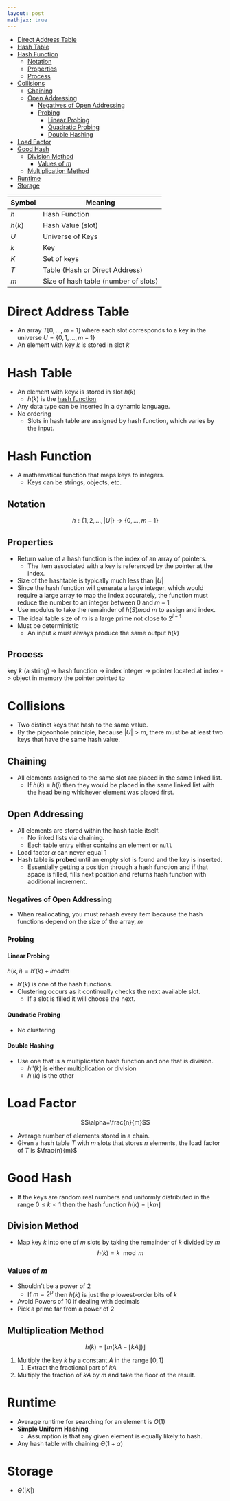 ```yaml
---
layout: post
mathjax: true
---
```


- [Direct Address Table](#direct-address-table)
- [Hash Table](#hash-table)
- [Hash Function](#hash-function)
	- [Notation](#notation)
	- [Properties](#properties)
	- [Process](#process)
- [Collisions](#collisions)
	- [Chaining](#chaining)
	- [Open Addressing](#open-addressing)
		- [Negatives of Open Addressing](#negatives-of-open-addressing)
		- [Probing](#probing)
			- [Linear Probing](#linear-probing)
			- [Quadratic Probing](#quadratic-probing)
			- [Double Hashing](#double-hashing)
- [Load Factor](#load-factor)
- [Good Hash](#good-hash)
	- [Division Method](#division-method)
		- [Values of $m$](#values-of-m)
	- [Multiplication Method](#multiplication-method)
- [Runtime](#runtime)
- [Storage](#storage)

Symbol|Meaning
---|---
$h$|Hash Function
$h(k)$|Hash Value (slot)
$U$|Universe of Keys
$k$|Key
$K$|Set of keys
$T$|Table (Hash or Direct Address)
$m$|Size of hash table (number of slots)

# Direct Address Table
* An array $T[0,...,m-1]$ where each slot corresponds to a key in the universe $U=\{0,1,...,m-1\}$
* An element with key $k$ is stored in slot $k$

# Hash Table
* An element with key$k$ is stored in slot $h(k)$
	* $h(k)$ is the [hash function](#hash-function)
* Any data type can be inserted in a dynamic language.
* No ordering
	* Slots in hash table are assigned by hash function, which varies by the input.

# Hash Function
* A mathematical function that maps keys to integers.
	* Keys can be strings, objects, etc.

## Notation
$$h: \{1, 2, ...,\lvert U\rvert\}\rightarrow\{0,...,m-1\}$$

## Properties

* Return value of a hash function is the index of an array of pointers.
	* The item associated with a key is referenced by the pointer at the index.
* Size of the hashtable is typically much less than $\lvert{U}\rvert$
* Since the hash function will generate a large integer, which would require a large array to map the index accurately, the function must reduce the number to an integer between 0 and $m-1$
* Use modulus to take the remainder of $h(S) mod\ m$ to assign and index.
* The ideal table size of $m$ is a large prime not close to $2^{i-1}$
* Must be deterministic
	* An input $k$ must always produce the same output $h(k)$

## Process	
key $k$ (a string) -> hash function -> index integer -> pointer located at index -> object in memory the pointer pointed to

# Collisions
* Two distinct keys that hash to the same value.
* By the pigeonhole principle, because $\lvert{U}\rvert >m$, there must be at least two keys that have the same hash value.

## Chaining
* All elements assigned to the same slot are placed in the same linked list.
	* If $h(k)\equiv h(j)$ then they would be placed in the same linked list with the head being whichever element was placed first.

## Open Addressing
* All elements are stored within the hash table itself.
	* No linked lists via chaining.
	* Each table entry either contains an element or `null`
* Load factor $\alpha$ can never equal 1
* Hash table is **probed** until an empty slot is found and the key is inserted.
	* Essentially getting a position through a hash function and if that space is filled, fills next position and returns hash function with additional increment.

### Negatives of Open Addressing
* When reallocating, you must rehash every item because the hash functions depend on the size of the array, $m$

### Probing
#### Linear Probing
$h(k,i)=h'(k)+i mod m$
* $h'(k)$ is one of the hash functions.
* Clustering occurs as it continually checks the next available slot.
	* If a slot is filled it will choose the next.

#### Quadratic Probing
* No clustering

#### Double Hashing
* Use one that is a multiplication hash function and one that is division.
	* $h''(k)$ is either multiplication or division
	* $h'(k)$ is the other

# Load Factor
$$\alpha=\frac{n}{m}$$
* Average number of elements stored in a chain.
* Given a hash table $T$ with $m$ slots that stores $n$ elements, the load factor of $T$ is $\frac{n}{m}$

# Good Hash
* If the keys are random real numbers and uniformly distributed in the range $0\le k\lt 1$ then the hash function $h(k)=\lfloor{km}\rfloor$

## Division Method
* Map key $k$ into one of $m$ slots by taking the remainder of $k$ divided by $m$
$$h(k)=k\mod{m}$$

### Values of $m$
* Shouldn't be a power of 2
	* If $m=2^p$ then $h(k)$ is just the $p$ lowest-order bits of $k$
* Avoid Powers of 10 if dealing with decimals
* Pick a prime far from a power of 2

## Multiplication Method

$$h(k)=\lfloor{m(kA-\lfloor{kA}\rfloor)}\rfloor$$

1. Multiply the key $k$ by a constant $A$ in the range $[0,1]$
	1. Extract the fractional part of $kA$
2. Multiply the fraction of $kA$ by $m$ and take the floor of the result.



# Runtime
* Average runtime for searching for an element is $O(1)$
* **Simple Uniform Hashing**
	* Assumption is that any given element is equally likely to hash.
* Any hash table with chaining $\Theta(1+\alpha)$

# Storage
* $\Theta(\lvert{K}\rvert)$